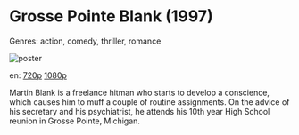 # Grosse Pointe Blank (1997)

Genres: action, comedy, thriller, romance

![poster](http://image.tmdb.org/t/p/w500/3qn4gjft8dl5syUDpmPvWqCPFAf.jpg)

en:
  [720p](magnet:?xt=urn:btih:CD489B468EE94C1B3BFEE185DC4318D5C26422AB&tr=udp://glotorrents.pw:6969/announce&tr=udp://tracker.opentrackr.org:1337/announce&tr=udp://torrent.gresille.org:80/announce&tr=udp://tracker.openbittorrent.com:80&tr=udp://tracker.coppersurfer.tk:6969&tr=udp://tracker.leechers-paradise.org:6969&tr=udp://p4p.arenabg.ch:1337&tr=udp://tracker.internetwarriors.net:1337)
  [1080p](magnet:?xt=urn:btih:71E3C00150F69145C05E449273824A5C37737454&tr=udp://glotorrents.pw:6969/announce&tr=udp://tracker.opentrackr.org:1337/announce&tr=udp://torrent.gresille.org:80/announce&tr=udp://tracker.openbittorrent.com:80&tr=udp://tracker.coppersurfer.tk:6969&tr=udp://tracker.leechers-paradise.org:6969&tr=udp://p4p.arenabg.ch:1337&tr=udp://tracker.internetwarriors.net:1337)
  


Martin Blank is a freelance hitman who starts to develop a conscience, which causes him to muff a couple of routine assignments. On the advice of his secretary and his psychiatrist, he attends his 10th year High School reunion in Grosse Pointe, Michigan.